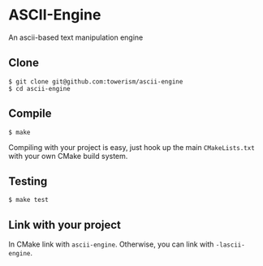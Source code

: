 # ASCII-Engine
An ascii-based text manipulation engine

## Clone
```
$ git clone git@github.com:towerism/ascii-engine
$ cd ascii-engine
```

## Compile
```
$ make
```
Compiling with your project is easy, just hook up the main `CMakeLists.txt` with your own CMake build system.

## Testing
```
$ make test
```

## Link with your project
In CMake link with `ascii-engine`. Otherwise, you can link with `-lascii-engine`.

